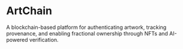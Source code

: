 # ArtChain
 A blockchain-based platform for authenticating artwork, tracking provenance, and enabling fractional ownership through NFTs and AI-powered verification.
